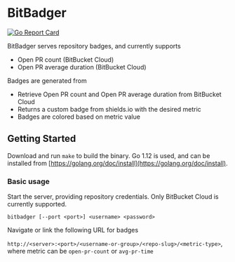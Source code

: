 # BitBadger
[![Go Report Card](https://goreportcard.com/badge/github.com/Pixep/bitbadger)](https://goreportcard.com/report/github.com/Pixep/bitbadger)

BitBadger serves repository badges, and currently supports
* Open PR count (BitBucket Cloud)
* Open PR average duration (BitBucket Cloud)

Badges are generated from 

* Retrieve Open PR count and Open PR average duration from BitBucket Cloud
* Returns a custom badge from shields.io with the desired metric
* Badges are colored based on metric value

## Getting Started

Download and run `make` to build the binary. Go 1.12 is used, and can be installed from [https://golang.org/doc/install](https://golang.org/doc/install).

### Basic usage

Start the server, providing repository credentials. Only BitBucket Cloud is currently supported.
```
bitbadger [--port <port>] <username> <password>
```

Navigate or link the following URL for badges

`http://<server>:<port>/<username-or-group>/<repo-slug>/<metric-type>`, where metric can be `open-pr-count` or `avg-pr-time`
